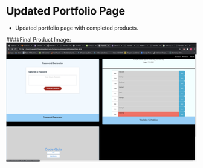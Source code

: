# Updated Portfolio Page

* Updated portfolio page with completed products. 

####Final Product Image:
![Final Product](Assets/updated.png)

